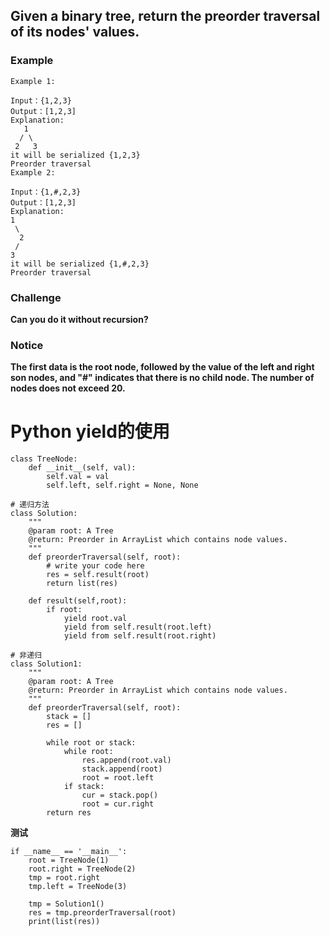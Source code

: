 ## Given a binary tree, return the preorder traversal of its nodes' values.
### Example
```
Example 1:

Input：{1,2,3}
Output：[1,2,3]
Explanation:
   1
  / \
 2   3
it will be serialized {1,2,3}
Preorder traversal
Example 2:

Input：{1,#,2,3}
Output：[1,2,3]
Explanation:
1
 \
  2
 /
3
it will be serialized {1,#,2,3}
Preorder traversal
```
### Challenge
**Can you do it without recursion?**

### Notice
**The first data is the root node, followed by the value of the left and right son nodes, and "#" indicates that there is no child node.
The number of nodes does not exceed 20.**

# Python    yield的使用
```
class TreeNode:
    def __init__(self, val):
        self.val = val
        self.left, self.right = None, None
```
```
# 递归方法
class Solution:
    """
    @param root: A Tree
    @return: Preorder in ArrayList which contains node values.
    """
    def preorderTraversal(self, root):
        # write your code here
        res = self.result(root)
        return list(res)

    def result(self,root):
        if root:
            yield root.val
            yield from self.result(root.left)
            yield from self.result(root.right)

# 非递归
class Solution1:
    """
    @param root: A Tree
    @return: Preorder in ArrayList which contains node values.
    """
    def preorderTraversal(self, root):
        stack = []
        res = []
        
        while root or stack:
            while root:
                res.append(root.val)
                stack.append(root)
                root = root.left
            if stack:
                cur = stack.pop()
                root = cur.right
        return res
```
**测试**
```
if __name__ == '__main__':
    root = TreeNode(1)
    root.right = TreeNode(2)
    tmp = root.right
    tmp.left = TreeNode(3)

    tmp = Solution1()
    res = tmp.preorderTraversal(root)
    print(list(res))
```
